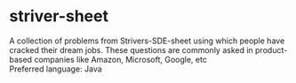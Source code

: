 # striver-sheet
A collection of problems from Strivers-SDE-sheet using which people have cracked their dream jobs. These questions are commonly asked in product-based companies like Amazon, Microsoft, Google, etc<br>
Preferred language: Java
